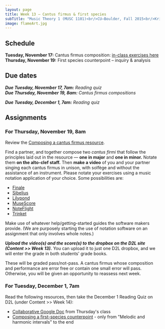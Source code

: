 ```yaml
---
layout: page
title: Week 13 – Cantus firmus & first species
subTitle: "Music Theory 1 (MUSC 1101)<br/>CU–Boulder, Fall 2015<br/>Kris Shaffer, Ph.D. – instructor"
image: flameArt.jpg
---
```


## Schedule

**Tuesday, November 17:** Cantus firmus composition: [in-class exercises here](/CFExercises)  
**Thursday, November 19:** First species counterpoint – inquiry & analysis

## Due dates

***Due Tuesday, November 17, 7am:*** *Reading quiz*   
***Due Thursday, November 19, 8am:*** *Cantus firmus compositions*   

***Due Tuesday, December 1, 7am:*** *Reading quiz*   


## Assignments

### For Thursday, November 19, 8am

Review the [Composing a cantus firmus resource](http://openmusictheory.com/cantusFirmus.html).

Find a partner, and together compose two *cantus firmi* that follow the principles laid out in the resource — **one in major** and **one in minor.** Notate them **on the alto-clef staff.** Then **make a video** of you and your partner singing each cantus firmus in unison, with solfège and without the assistance of an instrument. Please notate your exercises using a music notation application of your choice. Some possibilities are:

- [Finale](http://finalemusic.com)  
- [Sibelius](http://sibelius.com)  
- [Lilypond](http://lilypond.org)  
- [MuseScore](http://musescore.org)  
- [NoteFlight](http://noteflight.com)  
- [Trinket](http://openmusictheory.com/trinket.html)  

Make use of whatever help/getting-started guides the software makers provide. (We are purposely starting the use of notation software on an assignment that only involves whole notes.)

***Upload the video(s) and the score(s) to the dropbox on the D2L site (Content >> Week 13).*** You can upload it to just one D2L dropbox, and we will enter the grade in both students' grade books.

These will be graded pass/not-pass. A cantus firmus whose composition and performance are error free or contain one small error will pass. Otherwise, you will be given an opportunity to reassess next week.


### For Tuesday, December 1, 7am

Read the following resources, then take the December 1 Reading Quiz on D2L (under Content >> Week 14):

- [Collaborative Google Doc](https://drive.google.com/open?id=1RPLXvqO7J7a8dlSlNvQ5Mxf_N38h2UD-7DgeFceHZSM) from Thursday's class  
- [Composing a first-species counterpoint](http://openmusictheory.com/intervals.html) - only from "Melodic and harmonic intervals" to the end  
